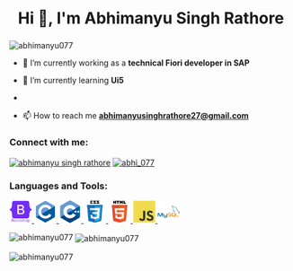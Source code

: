 <h1 align="center">Hi 👋, I'm Abhimanyu Singh Rathore</h1>
<h3 align="center"></h3>



<p align="left"> <img src="https://komarev.com/ghpvc/?username=abhimanyu077&label=Profile%20views&color=0e75b6&style=flat" alt="abhimanyu077" /> </p>

- 🔭 I’m currently working as a **technical Fiori developer in SAP**

- 🌱 I’m currently learning **Ui5**
- 
- 📫 How to reach me **abhimanyusinghrathore27@gmail.com**

<h3 align="left">Connect with me:</h3>
<p align="left">
<a href="https://linkedin.com/in/abhimanyu singh rathore" target="blank"><img align="center" src="https://raw.githubusercontent.com/rahuldkjain/github-profile-readme-generator/master/src/images/icons/Social/linked-in-alt.svg" alt="abhimanyu singh rathore" height="30" width="40" /></a>
<a href="https://instagram.com/abhi_077" target="blank"><img align="center" src="https://raw.githubusercontent.com/rahuldkjain/github-profile-readme-generator/master/src/images/icons/Social/instagram.svg" alt="abhi_077" height="30" width="40" /></a>
</p>

<h3 align="left">Languages and Tools:</h3>
<p align="left"> <a href="https://getbootstrap.com" target="_blank" rel="noreferrer"> <img src="https://raw.githubusercontent.com/devicons/devicon/master/icons/bootstrap/bootstrap-plain-wordmark.svg" alt="bootstrap" width="40" height="40"/> </a> <a href="https://www.cprogramming.com/" target="_blank" rel="noreferrer"> <img src="https://raw.githubusercontent.com/devicons/devicon/master/icons/c/c-original.svg" alt="c" width="40" height="40"/> </a> <a href="https://www.w3schools.com/cpp/" target="_blank" rel="noreferrer"> <img src="https://raw.githubusercontent.com/devicons/devicon/master/icons/cplusplus/cplusplus-original.svg" alt="cplusplus" width="40" height="40"/> </a> <a href="https://www.w3schools.com/css/" target="_blank" rel="noreferrer"> <img src="https://raw.githubusercontent.com/devicons/devicon/master/icons/css3/css3-original-wordmark.svg" alt="css3" width="40" height="40"/> </a> <a href="https://www.w3.org/html/" target="_blank" rel="noreferrer"> <img src="https://raw.githubusercontent.com/devicons/devicon/master/icons/html5/html5-original-wordmark.svg" alt="html5" width="40" height="40"/> </a> <a href="https://developer.mozilla.org/en-US/docs/Web/JavaScript" target="_blank" rel="noreferrer"> <img src="https://raw.githubusercontent.com/devicons/devicon/master/icons/javascript/javascript-original.svg" alt="javascript" width="40" height="40"/> </a> <a href="https://www.mysql.com/" target="_blank" rel="noreferrer"> <img src="https://raw.githubusercontent.com/devicons/devicon/master/icons/mysql/mysql-original-wordmark.svg" alt="mysql" width="40" height="40"/> </a> </p>

<p><img align="left" src="https://github-readme-stats.vercel.app/api/top-langs?username=abhimanyu077&show_icons=true&locale=en&layout=compact" alt="abhimanyu077" /></p>

<p>&nbsp;<img align="center" src="https://github-readme-stats.vercel.app/api?username=abhimanyu077&show_icons=true&locale=en" alt="abhimanyu077" /></p>

<p><img align="center" src="https://github-readme-streak-stats.herokuapp.com/?user=abhimanyu077&" alt="abhimanyu077" /></p>
